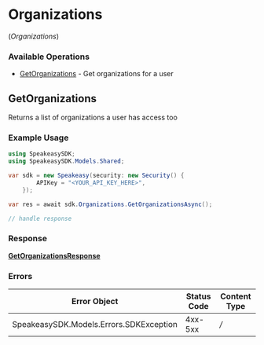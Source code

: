 # Organizations
(*Organizations*)

### Available Operations

* [GetOrganizations](#getorganizations) - Get organizations for a user

## GetOrganizations

Returns a list of organizations a user has access too

### Example Usage

```csharp
using SpeakeasySDK;
using SpeakeasySDK.Models.Shared;

var sdk = new Speakeasy(security: new Security() {
        APIKey = "<YOUR_API_KEY_HERE>",
    });

var res = await sdk.Organizations.GetOrganizationsAsync();

// handle response
```


### Response

**[GetOrganizationsResponse](../../Models/Operations/GetOrganizationsResponse.md)**
### Errors

| Error Object                            | Status Code                             | Content Type                            |
| --------------------------------------- | --------------------------------------- | --------------------------------------- |
| SpeakeasySDK.Models.Errors.SDKException | 4xx-5xx                                 | */*                                     |
